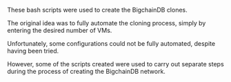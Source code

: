 
These bash scripts were used to create the BigchainDB clones.

The original idea was to fully automate the cloning process, simply by entering the desired number of VMs.

Unfortunately, some configurations could not be fully automated, despite having been tried.

However, some of the scripts created were used to carry out separate steps during the process of creating the BigchainDB network.


